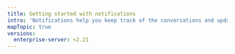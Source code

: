 ```yaml
---
title: Getting started with notifications
intro: 'Notifications help you keep track of the conversations and updates you''re interested in. You can receive notifications on {% data variables.product.product_name %} or through your email client for conversations you''re participating in or updates you''re watching.'
mapTopic: true
versions:
  enterprise-server: <2.21
---
```



